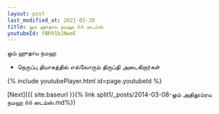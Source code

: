 ```yaml
---
layout: post
last_modified_at: 2021-03-30
title: ஓம் ஹுதாய நமஹ ௧௧ டைம்ஸ்
youtubeId: fBR91bJNweE
---
```

 
 
 ஓம் ஹுதாய நமஹ  
 
 -  நெருப்பு தியாகத்தில் எல்லோரும் திருப்தி அடைகிறார்கள் 
 
  
 
  
 
 
 
 
 
 


{% include youtubePlayer.html id=page.youtubeId %}
 
[Next]({{ site.baseurl }}{% link  split1/_posts/2014-03-08-ஓம் அதிதூம்ரய நமஹ ௧௧ டைம்ஸ்.md%})
 
